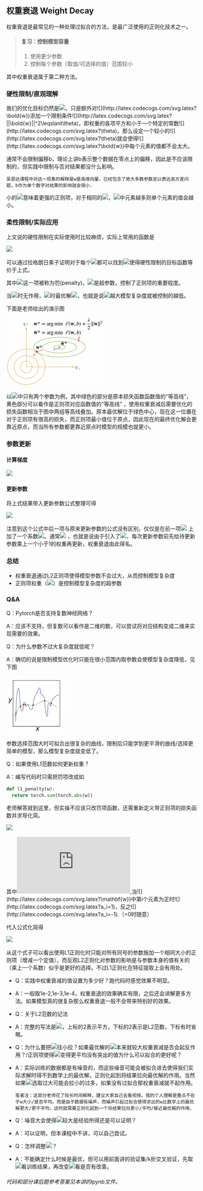## 权重衰退 Weight Decay

权重衰退是最常见的一种处理过拟合的方法，是最广泛使用的正则化技术之一。

> #### 复习：控制模型容量
>
> 1. 使用更少参数
> 2. 控制每个参数（取值/可选择的值）范围较小

其中权重衰退属于第二种方法。

### 硬性限制/直观理解

我们的优化目标仍然是![](http://latex.codecogs.com/svg.latex?min\space\ell(\bold{w},b))，只是额外对![](http://latex.codecogs.com/svg.latex?\bold{w})添加一个限制条件![](http://latex.codecogs.com/svg.latex?||\bold{w}||^2\leqslant\theta)，即权重的各项平方和小于一个特定的常数![](http://latex.codecogs.com/svg.latex?\theta)。那么设定一个较小的![](http://latex.codecogs.com/svg.latex?\theta)就会使得![](http://latex.codecogs.com/svg.latex?\bold{w})中每个元素的值都不会太大。

通常不会限制偏移b，理论上讲b表示整个数据在零点上的偏移，因此是不应该限制的，但实践中限制与否对结果都没什么影响。

`吴恩达课程中对这一现象的解释是w是高维向量，已经包含了绝大多数参数足以表达高方差问题，b作为单个数字对结果的影响就会很小.`

小的![](http://latex.codecogs.com/svg.latex?\theta)意味着更强的正则项，对于相同的![](http://latex.codecogs.com/svg.latex?\theta)，![](http://latex.codecogs.com/svg.latex?\bold{w})中元素越多则单个元素的值会越小。

### 柔性限制/实际应用

上文说的硬性限制在实际使用时比较麻烦，实际上常用的函数是

![](http://latex.codecogs.com/svg.latex?min\space\ell(\bold{w},b)+\frac{\lambda}{2}||\bold{w}||^2)

可以通过拉格朗日乘子证明对于每个![](http://latex.codecogs.com/svg.latex?\theta)都可以找到![](http://latex.codecogs.com/svg.latex?\lambda)使得硬性限制的目标函数等价于上式。

其中![](http://latex.codecogs.com/svg.latex?\frac{\lambda}{2}||\bold{w}||^2)这一项被称为罚(penalty)，![](http://latex.codecogs.com/svg.latex?\lambda)是超参数，控制了正则项的重要程度。

当![](http://latex.codecogs.com/svg.latex?\lambda=0)时无作用，![](http://latex.codecogs.com/svg.latex?\lambda\rightarrow\infty)时最优解![](http://latex.codecogs.com/svg.latex?\bold{w}^*\rightarrow0)，也就是说![](http://latex.codecogs.com/svg.latex?\lambda)越大模型复杂度就被控制的越低。

下面是老师给出的演示图

<img src="..\imgs\12\12-01.JPG" alt="12-01" style="zoom:25%;" />

以![](http://latex.codecogs.com/svg.latex?\bold{w})中只有两个参数为例，其中绿色的部分是原本损失函数函数值的“等高线”，黄色部分可以看作是正则项对应函数值的“等高线” ，使用权重衰减后需要优化的损失函数相当于图中两组等高线叠加。原本最优解位于绿色中心，现在这一位置在对于正则项有很高的损失，而正则项最小值位于原点，因此现在的最终优化解会更靠近原点，而当所有参数都更靠近原点时模型的规模也就更小。

### 参数更新

#### 计算梯度

![](http://latex.codecogs.com/svg.latex?\frac{\partial{}}{\partial{\bold{w}}}(\ell(\bold{w},b)+\frac{\lambda}{2}||\bold{w}||^2)=\frac{\partial{\ell(\bold{w},b)}}{{\partial{\bold{w}}}}+\lambda\bold{w})

#### 更新参数

将上式结果带入更新参数公式整理可得

![](http://latex.codecogs.com/svg.latex?\bold{w}_{t+1}=(1-\eta\lambda)\bold{w}_{t}-\eta\frac{\partial{\ell(\bold{w}_t,b_t)}}{{\partial{\bold{w}_{t}}}})

注意到这个公式中后一项与原来更新参数的公式没有区别，仅仅是在前一项![](http://latex.codecogs.com/svg.latex?\bold{w}_{t}) 上加了一个系数![](http://latex.codecogs.com/svg.latex?(1-\eta\lambda))。通常![](http://latex.codecogs.com/svg.latex?\eta\lambda<1) ，也就是说由于引入了![](http://latex.codecogs.com/svg.latex?\lambda)，每次更新参数前先给待更新参数乘上一个小于1的权重再更新，权重衰退由此得名。

### 总结

- 权重衰退通过L2正则项使得模型参数不会过大，从而控制模型复杂度
- 正则项权重（![](http://latex.codecogs.com/svg.latex?\lambda)）是控制模型复杂度的超参数                                                                                                                                                                                                                                                                                                                                                                                                                                                                                                                                                                                                                                                                                                                                                                                                                                                                                                                                                                                                                                                                                                                                                                                                                                                                                                                                                                                                                                                                                                                                                                                                                                                                                                                                                                                                                                                                                                                                                                                                                                                                                                                                                                                                                                                                                                                                                                                                                                                                                                                                                                                                                                                                                                                                                                                                                                                                                                                                                                                                                                                                                                                                                                                                                                   

### Q&A

Q：Pytorch是否支持复数神经网络？

A：应该不支持，但复数可以看作是二维的数，可以尝试将对应结构变成二维来实现需要的效果。

Q：为什么参数不过大复杂度就低呢？

A：确切的说是限制模型优化时只能在很小范围内取参数会使模型复杂度降低，见下图

 <img src="..\imgs\12\12-02.JPG" alt="12-02" style="zoom:33%;" />

参数选择范围大时可拟合出很复杂的曲线，限制后只能学到更平滑的曲线/选择更简单的模型，那么模型复杂度就变低了。

Q：如果使用L1范数如何更新权重？

A：编写代码时只需把罚项改成如

```python
def l1_penalty(w):
  return torch.sum(torch.abs(w))
```

老师解答就到这里，但实操不应该只改罚项函数，还需重新定义带正则项的损失函数并求导化简。

![](http://latex.codecogs.com/svg.latex?\frac{\partial{}}{\partial{\mathbf{w}}}(\ell(\mathbf{w},b)+\lambda||\mathbf{w}||_1)=\frac{\partial{\ell(\mathbf{w},b)}}{{\partial{\mathbf{w}}}}+I'\lambda)

其中![](http://latex.codecogs.com/svg.latex?I'=(a_1,...,a_n)),当![](http://latex.codecogs.com/svg.latex?\mathbf{w})中第i个元素为正时![](http://latex.codecogs.com/svg.latex?a_i=1)，反之![](http://latex.codecogs.com/svg.latex?a_i=-1).（=0时随意）

代入公式化简得

![](http://latex.codecogs.com/svg.latex?\mathbf{w}_{t+1}=\mathbf{w}_{t}-\eta\frac{\partial{\ell(\mathbf{w}_t,b_t)}}{{\partial{\mathbf{w}_{t}}}}-I'\eta\lambda)

从这个式子可以看出使用L1正则化时只能对所有同号的参数施加一个相同大小的正则项（增减一个定值），而反观L2正则化对参数的影响是与参数本身的值有关的（乘上一个系数）似乎是更好的选择。不过L1正则化在特征提取上会有用处。

- Q：实践中权重衰减的值设置为多少好？跑代码时感觉效果不明显。

- A：一般取1e-2,1e-3,1e-4，权重衰退的效果确实有限，之后还会讲解更多方法。如果模型真的很复杂那么权重衰退一般不会带来特别好的效果。

- Q：关于L2范数的记法

- A：完整的写法是![](http://latex.codecogs.com/svg.latex?||\bold{w}||^2_2)，上标的2表示平方，下标的2表示是L2范数，下标有时省略。

- Q：为什么要把![](http://latex.codecogs.com/svg.latex?\bold{w})往小拉？如果最优解的![](http://latex.codecogs.com/svg.latex?\bold{w})本来就较大权重衰减是否会起反作用？/正则项使得![](http://latex.codecogs.com/svg.latex?\bold{w})变得更平均没有突出的值为什么可以拟合的更好呢？

- A：实际训练的数据都是有噪音的，而这些噪音可能会被拟合进去使得我们实际求解时得不到数学上的最优解，正则化起到将结果拉向最优解的作用。当然如果![](http://latex.codecogs.com/svg.latex?\lambda)选取过大可能会拉小的过多，如果没有过拟合那权重衰减就不起作用。

  `笔者注：这部分老师花了较长时间解释，建议大家自己去看视频。我的个人理解是重点不在于w大小/是否平均，而是由于数据有噪声，而噪声引起过拟合使得求出的w比数学上的最优解更大/更不平均，这时就需要正则化起到一个将结果拉向更小/平均/接近最优解的作用。`

- Q：噪音大会使得![](http://latex.codecogs.com/svg.latex?\bold{w})较大是经验所得还是可以证明？
- A：可以证明，但本课程中不讲，可以自己尝试。
- Q：怎样调整![](http://latex.codecogs.com/svg.latex?\lambda)？
- A：不能确定什么时候是最优，但可以用前面讲的验证集/k折交叉验证，先取![](http://latex.codecogs.com/svg.latex?\lambda=0)看训练结果，再改变![](http://latex.codecogs.com/svg.latex?\lambda)看是否有改善。



###### 代码和部分课后题参考答案见本讲的ipynb文件。

